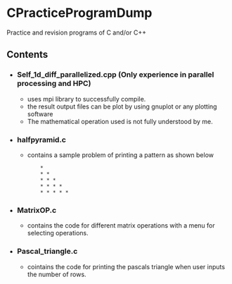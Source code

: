 # CPracticeProgramDump
Practice and revision programs of C and/or C++

## **Contents** 
- ### **Self_1d_diff_parallelized.cpp** (Only experience in parallel processing and HPC)
  - uses mpi library to successfully compile. 
  - the result output files can be plot by using gnuplot or any plotting software
  - The mathematical operation used is not fully understood by me.

- ###  halfpyramid.c
  - contains a sample problem of printing a pattern as shown below
        
            *
            * * 
            * * *  
            * * * * 
            * * * * * 
                

- ### MatrixOP.c
  - contains the code for different matrix operations with a menu for selecting operations.

- ### Pascal_triangle.c
  - cointains the code for printing the pascals triangle  when user inputs the number of rows.

